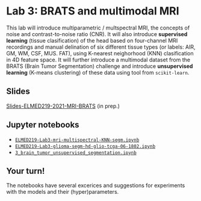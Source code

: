 # Lab 3: BRATS and multimodal MRI

This lab will introduce multiparametric / multspectral MRI, the concepts of noise and contrast-to-noise ratio (CNR). It will also introduce **supervised learning** (tissue clasification) of the head based on four-channel MRI recordings and manual delination of six different tissue types (or labels: AIR, GM, WM, CSF, MUS. FAT), using K-nearest neighorhood (KNN) clasification in 4D feature space. It will further introduce a multimodal dataset from the BRATS (Brain Tumor Segmentation) challenge and introduce **unsupervised learning** (K-means clustering) of these data using tool from `scikit-learn`.


## Slides

[Slides-ELMED219-2021-MRI-BRATS](https://docs.google.com/presentation/d/e/2PACX-1vQIOXlzEGk8Pu7LShMnGkWS1iQ1uJrgnag5E0NlIiwHPv43lr_Rsx1DjK79bu20ihAYnpBD51UIUprC/pub?start=false&loop=false&delayms=3000)  (in prep.)

## Jupyter notebooks

- [`ELMED219-Lab3-mri-multispectral-KNN-segm.ipynb`](https://nbviewer.jupyter.org/github/MMIV-ML/ELMED219-2021/blob/main/Lab3-BRATS/ELMED219-Lab3-mri-multispectral-KNN-segm.ipynb) 
- [`ELMED219-Lab3-glioma-segm-hd-glio-tcga-06-1802.ipynb`](https://nbviewer.jupyter.org/github/MMIV-ML/ELMED219-2021/blob/main/Lab3-BRATS/2_mri_BRATS_001.ipynb)
- [`3_brain_tumor_unsupervised_segmentation.ipynb`](https://nbviewer.jupyter.org/github/MMIV-ML/ELMED219-2021/blob/main/Lab3-BRATS/3_brain_tumor_unsupervised_segmentation.ipynb)

## Your turn! 

The notebooks have several excerices and suggestions for experiments with the models and their (hyper)parameters.
